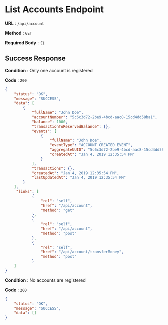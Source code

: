 # List Accounts Endpoint

**URL** : `/api/account`

**Method** : `GET`

**Required Body** : `{}`

## Success Response

**Condition** : Only one account is registered

**Code** : `200`
```json
{
    "status": "OK",
    "message": "SUCCESS",
    "data": [
        {
            "fullName": "John Doe",
            "accountNumber": "5c6c3d72-2be9-4bcd-aac8-15cd4dd58ba1",
            "balance": 1000,
            "transactionToReservedBalance": {},
            "events": [
                {
                    "fullName": "John Doe",
                    "eventType": "ACCOUNT_CREATED_EVENT",
                    "aggregateUUID": "5c6c3d72-2be9-4bcd-aac8-15cd4dd58ba1",
                    "createdAt": "Jan 4, 2019 12:35:54 PM"
                }
            ],
            "transactions": {},
            "createdAt": "Jan 4, 2019 12:35:54 PM",
            "lastUpdatedAt": "Jan 4, 2019 12:35:54 PM"
        }
    ],
     "links": [
            {
                "rel": "self",
                "href": "/api/account",
                "method": "get"
            },
            {
                "rel": "self",
                "href": "/api/account",
                "method": "post"
            },
            {
                "rel": "self",
                "href": "/api/account/transferMoney",
                "method": "post"
            }
    ]
}
```

**Condition** : No accounts are registered

**Code** : `200`
```json
{
    "status": "OK",
    "message": "SUCCESS",
    "data": []
}
```
